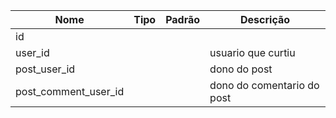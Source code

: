 | Nome | Tipo | Padrão | Descrição |
|------|------|--------|-----------|
| id |  |  |  |
| user_id |  |  | usuario que curtiu |
| post_user_id |  |  | dono do post |
| post_comment_user_id |  |  | dono do comentario do post |


